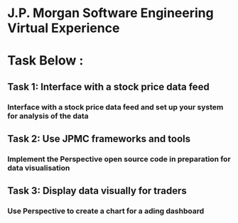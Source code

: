 # J.P. Morgan Software Engineering Virtual Experience

# Task Below :

## Task 1: Interface with a stock price data feed
### Interface with a stock price data feed and set up your system for analysis of the data

## Task 2: Use JPMC frameworks and tools
### Implement the Perspective open source code in preparation for data visualisation

## Task 3: Display data visually for traders
### Use Perspective to create a chart for a ading dashboard


